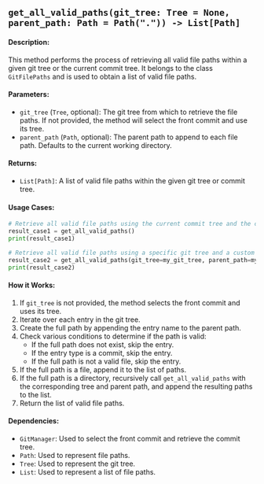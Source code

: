## `get_all_valid_paths(git_tree: Tree = None, parent_path: Path = Path(".")) -> List[Path]`

#### Description:
This method performs the process of retrieving all valid file paths within a given git tree or the current commit tree. It belongs to the class `GitFilePaths` and is used to obtain a list of valid file paths.

#### Parameters:
- `git_tree` (`Tree`, optional): The git tree from which to retrieve the file paths. If not provided, the method will select the front commit and use its tree.
- `parent_path` (`Path`, optional): The parent path to append to each file path. Defaults to the current working directory.

#### Returns:
- `List[Path]`: A list of valid file paths within the given git tree or commit tree.

#### Usage Cases:

```python
# Retrieve all valid file paths using the current commit tree and the current working directory as the parent path
result_case1 = get_all_valid_paths()
print(result_case1)

# Retrieve all valid file paths using a specific git tree and a custom parent path
result_case2 = get_all_valid_paths(git_tree=my_git_tree, parent_path=my_parent_path)
print(result_case2)
```

#### How it Works:
1. If `git_tree` is not provided, the method selects the front commit and uses its tree.
2. Iterate over each entry in the git tree.
3. Create the full path by appending the entry name to the parent path.
4. Check various conditions to determine if the path is valid:
   - If the full path does not exist, skip the entry.
   - If the entry type is a commit, skip the entry.
   - If the full path is not a valid file, skip the entry.
5. If the full path is a file, append it to the list of paths.
6. If the full path is a directory, recursively call `get_all_valid_paths` with the corresponding tree and parent path, and append the resulting paths to the list.
7. Return the list of valid file paths.

#### Dependencies:
- `GitManager`: Used to select the front commit and retrieve the commit tree.
- `Path`: Used to represent file paths.
- `Tree`: Used to represent the git tree.
- `List`: Used to represent a list of file paths.